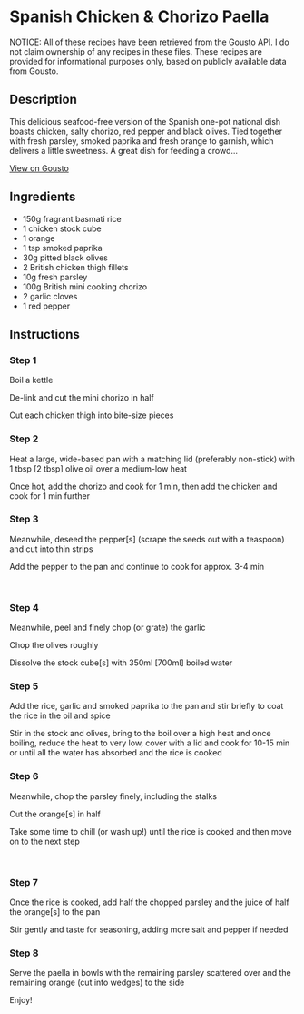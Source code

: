 # Spanish Chicken & Chorizo Paella 

NOTICE: All of these recipes have been retrieved from the Gousto API. I do not claim ownership of any recipes in these files. These recipes are provided for informational purposes only, based on publicly available data from Gousto.

## Description

This delicious seafood-free version of the Spanish one-pot national dish boasts chicken, salty chorizo, red pepper and black olives. Tied together with fresh parsley, smoked paprika and fresh orange to garnish, which delivers a little sweetness. A great dish for feeding a crowd...

[View on Gousto](https://www.gousto.co.uk/recipes/cookbook/spanish-chicken-chorizo-paella)

## Ingredients

- 150g fragrant basmati rice 
- 1 chicken stock cube 
- 1 orange
- 1 tsp smoked paprika
- 30g pitted black olives
- 2 British chicken thigh fillets
- 10g fresh parsley
- 100g British mini cooking chorizo
- 2 garlic cloves
- 1 red pepper

## Instructions


### Step 1

Boil a kettle&nbsp;


De-link and cut the mini chorizo in half


Cut each chicken thigh into bite-size pieces&nbsp;


### Step 2

Heat a large, wide-based pan with a matching lid (preferably non-stick) with 1 tbsp<span class="text-danger"> [2 tbsp]</span> olive oil over a medium-low&nbsp;heat


Once hot, add the chorizo and cook for 1 min, then add the chicken and cook for 1 min further&nbsp;


### Step 3

Meanwhile, deseed the pepper<span class="text-danger">[s]</span> (scrape the seeds out with a teaspoon) and cut into thin strips


Add the pepper&nbsp;to the pan and continue to cook for approx. 3-4 min


&nbsp;


### Step 4

Meanwhile, peel and finely chop (or grate) the garlic


Chop the olives roughly


Dissolve the stock cube<span class="text-danger">[s]</span> with 350ml <span class="text-danger">[700ml]</span> boiled water&nbsp;


### Step 5

Add&nbsp;the rice, garlic&nbsp;and smoked paprika to the pan and stir briefly to coat the rice in the oil and spice


Stir&nbsp;in the stock and olives, bring to the boil over a high heat and once boiling, reduce the heat to very low, cover with a lid and cook for 10-15 min or until all the water has absorbed and the rice is cooked


### Step 6

Meanwhile, chop the parsley finely, including the stalks


Cut the orange<span class="text-danger">[s]</span> in half


Take some time to chill (or wash up!) until the rice is cooked and then move on to the next step&nbsp;


&nbsp;


### Step 7

Once the rice is cooked, add half the chopped parsley and the juice of half the orange<span class="text-danger">[s]</span> to the pan


Stir gently and taste for seasoning, adding&nbsp;more salt and pepper if needed

### Step 8

Serve the paella in bowls with the remaining parsley scattered over and the remaining orange (cut into wedges) to the side


Enjoy!


